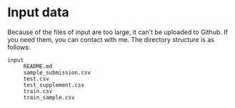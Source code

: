 # Input data

Because of the files of input are too large, it can't be uploaded to Github. If you need them, you can contact with me. The directory structure is as follows:

```
input
     README.md
     sample_submission.csv
     test.csv
     test_supplement.csv
     train.csv
     train_sample.csv
```